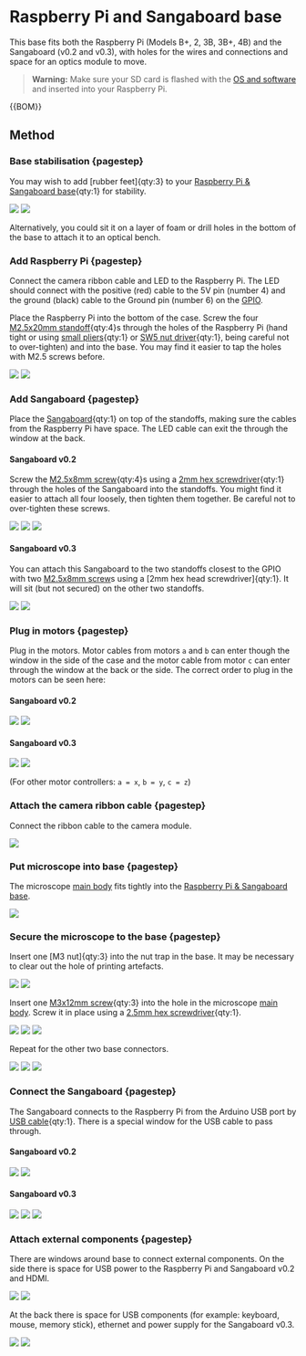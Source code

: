 # Raspberry Pi and Sangaboard base

This base fits both the Raspberry Pi (Models B+, 2, 3B, 3B+, 4B) and the Sangaboard (v0.2 and v0.3), with holes for the wires and connections and space for an optics module to move.

>**Warning:** Make sure your SD card is flashed with the [OS and software](../index.md#Software) and inserted into your Raspberry Pi.

{{BOM}}

[Raspberry Pi & Sangaboard base]: ../models/base_raspi_sangaboard.stl "{cat: 3DPrinted}"

[M2.5x20mm standoff]: ../components/20mm_standoffs.md "{cat:part}"
[M2.5x8mm screw]: "{cat:part}"
[M3x12mm screw]: "{cat:part}"
[Raspberry Pi]: ../components/raspberry_pi.md "{cat:part}"
[Sangaboard]: ../components/sangaboard.md "{cat:part}"
[USB cable]: ../components/sangaboard_USB_cable.md "{cat:part}"
[main body]: ../components/delta_stage_main_body.md "{cat:3DPrinted}"

[small pliers]: "{cat:tool}"
[SW5 nut driver]: "{cat:tool}"
[2mm hex screwdriver]: "{cat:tool}"
[2.5mm hex screwdriver]: "{cat:tool}"


## Method

### Base stabilisation {pagestep}

You may wish to add [rubber feet]{qty:3} to your [Raspberry Pi & Sangaboard base]{qty:1} for stability.

![](../images/raspi_sangaboard_base/rubber_feet.jpg)
![](../images/raspi_sangaboard_base/rubber_feet2.jpg)

Alternatively, you could sit it on a layer of foam or drill holes in the bottom of the base to attach it to an optical bench.

### Add Raspberry Pi {pagestep}

Connect the camera ribbon cable and LED to the Raspberry Pi. The LED should connect with the positive (red) cable to the 5V pin (number 4) and the ground (black) cable to the Ground pin (number 6) on the [GPIO](https://www.raspberrypi.org/documentation/usage/gpio/).

Place the Raspberry Pi into the bottom of the case.  Screw the four [M2.5x20mm standoff]{qty:4}s through the holes of the Raspberry Pi (hand tight or using [small pliers]{qty:1} or [SW5 nut driver]{qty:1}, being careful not to over-tighten) and into the base.  You may find it easier to tap the holes with M2.5 screws before.

![](../images/raspi_sangaboard_base/raspi_standoffs.jpg)
![](../images/raspi_sangaboard_base/raspi_standoffs_closeup1.jpg)

### Add Sangaboard {pagestep}

Place the [Sangaboard]{qty:1} on top of the standoffs, making sure the cables from the Raspberry Pi have space. The LED cable can exit the through the window at the back.  

#### Sangaboard v0.2

Screw the [M2.5x8mm screw]{qty:4}s using a [2mm hex screwdriver]{qty:1} through the holes of the Sangaboard into the standoffs. You might find it easier to attach all four loosely, then tighten them together. Be careful not to over-tighten these screws.

![](../images/raspi_sangaboard_base/sangaboard_screws_top.jpg)
![](../images/raspi_sangaboard_base/sangaboard_screws_closeup1.jpg)
![](../images/raspi_sangaboard_base/sangaboard_screws_closeup2.jpg)

#### Sangaboard v0.3

You can attach this Sangaboard to the two standoffs closest to the GPIO with two [M2.5x8mm screw]s using a [2mm hex head screwdriver]{qty:1}.  It will sit (but not secured) on the other two standoffs.

![](../images/raspi_sangaboard_base/sangaboard_v0_3_screws_closeup2.jpg)
![](../images/raspi_sangaboard_base/sangaboard_v0_3_screws_closeup1.jpg)


### Plug in motors {pagestep}

Plug in the motors.  Motor cables from motors `a` and `b`  can enter though the window in the side of the case and the motor cable from motor `c` can enter through the window at the back or the side. The correct order to plug in the motors can be seen here:

#### Sangaboard v0.2

![](../images/raspi_sangaboard_base/motor_screwed_all_top_labelled.jpg)
![](../images/raspi_sangaboard_base/sangaboard_USB_top_labelled.jpg)

#### Sangaboard v0.3

![](../images/raspi_sangaboard_base/motor_screwed_all_top_labelled.jpg)
![](../images/raspi_sangaboard_base/sangaboard_v0_3_labelled.jpg)

(For other motor controllers: `a = x`, `b = y`, `c = z`)


### Attach the camera ribbon cable {pagestep}

Connect the ribbon cable to the camera module.

![](../images/raspi_sangaboard_base/camera_ribbon_cable.jpg)


### Put microscope into base {pagestep}

The microscope [main body] fits tightly into the [Raspberry Pi & Sangaboard base].

![](../images/raspi_sangaboard_base/microscope_in_base.jpg)

### Secure the microscope to the base {pagestep}

Insert one [M3 nut]{qty:3} into the nut trap in the base.  It may be necessary to clear out the hole of printing artefacts.  

![](../images/raspi_sangaboard_base/nut_in_trap1.jpg)
![](../images/raspi_sangaboard_base/nut_in_trap2.jpg)

Insert one [M3x12mm screw]{qty:3} into the hole in the microscope [main body].  Screw it in place using a [2.5mm hex screwdriver]{qty:1}.

![](../images/raspi_sangaboard_base/base_screw1.jpg)
![](../images/raspi_sangaboard_base/base_screw2.jpg)
![](../images/raspi_sangaboard_base/base_screw3.jpg)

Repeat for the other two base connectors.

![](../images/raspi_sangaboard_base/base_secured1.jpg)
![](../images/raspi_sangaboard_base/base_secured1.jpg)
![](../images/raspi_sangaboard_base/base_secured3.jpg)
### Connect the Sangaboard {pagestep}

The Sangaboard connects to the Raspberry Pi from the Arduino USB port by [USB cable]{qty:1}. There is a special window for the USB cable to pass through.

#### Sangaboard v0.2

![](../images/raspi_sangaboard_base/sangaboard_USB2.jpg)
![](../images/raspi_sangaboard_base/sangaboard_USB.jpg)

#### Sangaboard v0.3

![](../images/raspi_sangaboard_base/sangaboard_v0_3_USB1.jpg)
![](../images/raspi_sangaboard_base/sangaboard_v0_3_USB2.jpg)
![](../images/raspi_sangaboard_base/sangaboard_v0_3_USB3.jpg)
### Attach external components {pagestep}

There are windows around base to connect external components.  On the side there is space for USB power to the Raspberry Pi and Sangaboard v0.2 and HDMI.

![](../images/raspi_sangaboard_base/power_HDMI.jpg)
![](../images/raspi_sangaboard_base/power_HDMI2.jpg)

At the back there is space for USB components (for example: keyboard, mouse, memory stick), ethernet and power supply for the Sangaboard v0.3.

![](../images/raspi_sangaboard_base/USB_ethernet.jpg)
![](../images/raspi_sangaboard_base/USB_ethernet2.jpg)
